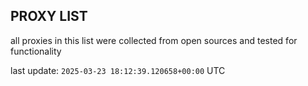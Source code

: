 ## PROXY LIST

all proxies in this list were collected from open sources and tested for functionality

last update: `2025-03-23 18:12:39.120658+00:00` UTC